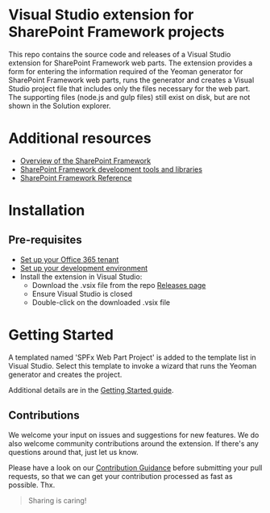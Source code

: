 # Visual Studio extension for SharePoint Framework projects
This repo contains the source code and releases of a Visual Studio extension for SharePoint Framework web parts. The extension provides a form for entering the information required of the Yeoman generator for SharePoint Framework web parts, runs the generator and creates a Visual Studio project file that includes only the files necessary for the web part. The supporting files (node.js and gulp files) still exist on disk, but are not shown in the Solution explorer.

# Additional resources

* [Overview of the SharePoint Framework](http://dev.office.com/sharepoint/docs/spfx/sharepoint-framework-overview)
* [SharePoint Framework development tools and libraries](http://dev.office.com/sharepoint/docs/spfx/tools-and-libraries)
* [SharePoint Framework Reference](https://sharepoint.github.io/)

# Installation

## Pre-requisites

* [Set up your Office 365 tenant](https://dev.office.com/sharepoint/docs/spfx/set-up-your-developer-tenant)
* [Set up your development environment](https://dev.office.com/sharepoint/docs/spfx/set-up-your-development-environment)
* Install the extension in Visual Studio:
  * Download the .vsix file from the repo [Releases page](./releases/latest)
  * Ensure Visual Studio is closed
  * Double-click on the downloaded .vsix file

# Getting Started
A templated named 'SPFx Web Part Project' is added to the template list in Visual Studio. Select this template to invoke a wizard that runs the Yeoman generator and creates the project.

Additional details are in the [Getting Started guide](../../wiki/Getting-Started).

## Contributions

We welcome your input on issues and suggestions for new features. We do also welcome community contributions around the extension. If there's any questions around that, just let us know.

Please have a look on our [Contribution Guidance](./.github/CONTRIBUTING.md) before submitting your pull requests, so that we can get your contribution processed as fast as possible. Thx.

> Sharing is caring!
